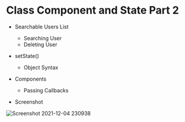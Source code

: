 # Class Component and State Part 2

- Searchable Users List
  - Searching User
  - Deleting User
- setState() 
  - Object Syntax
- Components
  - Passing Callbacks

- Screenshot


![Screenshot 2021-12-04 230938](https://user-images.githubusercontent.com/88069541/144719195-6466fb3c-302c-434d-9762-12c86ff1398c.png)

